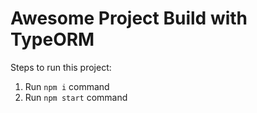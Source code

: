 # Awesome Project Build with TypeORM

Steps to run this project:

1. Run `npm i` command
3. Run `npm start` command
